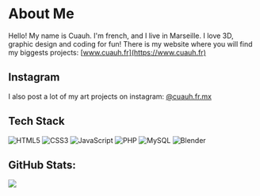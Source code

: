 # About Me

Hello! My name is Cuauh. I'm french, and I live in Marseille.
I love 3D, graphic design and coding for fun!
There is my website where you will find my biggests projects: [www.cuauh.fr](https://www.cuauh.fr)

## Instagram

I also post a lot of my art projects on instagram: [@cuauh.fr.mx](https://instagram.com/cuauh.fr.mx)

## Tech Stack
![HTML5](https://img.shields.io/badge/html5-%23E34F26.svg?style=for-the-badge&logo=html5&logoColor=white) ![CSS3](https://img.shields.io/badge/css3-%231572B6.svg?style=for-the-badge&logo=css3&logoColor=white) ![JavaScript](https://img.shields.io/badge/javascript-%23323330.svg?style=for-the-badge&logo=javascript&logoColor=%23F7DF1E)  ![PHP](https://img.shields.io/badge/php-%23777BB4.svg?style=for-the-badge&logo=php&logoColor=white) ![MySQL](https://img.shields.io/badge/mysql-%2300f.svg?style=for-the-badge&logo=mysql&logoColor=white) ![Blender](https://img.shields.io/badge/blender-%23F5792A.svg?style=for-the-badge&logo=blender&logoColor=white)

## GitHub Stats:
![](https://github-readme-streak-stats.herokuapp.com/?user=CuauhFrMx&theme=dark&hide_border=true)<br/>
